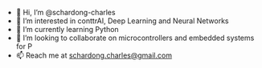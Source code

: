 - 👋 Hi, I’m @schardong-charles
- 👀 I’m interested in conttrAI, Deep Learning and Neural Networks
- 🌱 I’m currently learning Python
- 💞️ I’m looking to collaborate on microcontrollers and embedded systems for P
- 📫 Reach me at schardong.charles@gmail.com

<!---
schardong-charles/schardong-charles is a ✨ special ✨ repository because its `README.md` (this file) appears on your GitHub profile.
You can click the Preview link to take a look at your changes.
--->
